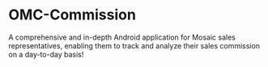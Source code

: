 # OMC-Commission
A comprehensive and in-depth Android application for Mosaic sales representatives, enabling them to track and analyze their sales commission on a day-to-day basis!
